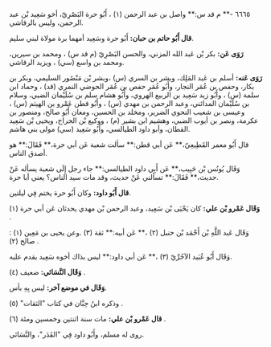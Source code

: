 ٦٦٦٥ -** م قد س:** واصل بن عبد الرحمن (١) ، أَبُو حرة البَصْرِيّ، أخو سَعِيد بْن عبد الرحمن، وليس بالرقاشي.

**قال أَبُو حاتم بن حبان:** أَبُو حرة وسَعِيد أمهما برة مولاة لبني سليم.

**رَوَى عَن:** بكر بْن عَبد الله المزني، والحسن البَصْرِيّ (م قد س) ، ومحمد بن سيرين، ومحمد بن واسع (سي) ، ويزيد الرقاشي.

**رَوَى عَنه:** أسلم بن عَبد المَلِك، وبشر بن السري (س) ،وبشر بْن مَنْصُور السليمي، وبكر بن بكار، وحفص بن عُمَر النجار، وأَبُو عُمَر حفص بن عُمَر الحوضي النمري (قد) ، وحماد ابن سلمة (س) ، وأَبُو زيد سَعِيد بن الربيع الهروي، وأَبُو هشام سلم بن سُلَيْمان الضبي، وسلام بن سُلَيْمان المدائني، وعبد الرحمن بن مهدي (س) ، وأَبُو قطن عَمْرو بن الهيثم (س) ، وعيسى بن شعيب النحوي الضرير، ومخلد بن الحسين، ومعان أَبُو صالح، ومنصور بن عكرمة، ونصر بن أيوب الضبي، وهشيم ابن بشير (م) ، ووكيع بْن الجراح، ويحيى بْن سَعِيد القطان، وأبو داود الطيالسي، وأَبُو سَعِيد (سي) مولى بني هاشم.

قال أَبُو معمر القَطِيعِيّ،** عَن أبي قطن:** سألت شعبة عَن أبي حرة،** فَقَالَ:** هو أصدق الناس.

وَقَال يُونُس بْن حَبِيب،** عَن أَبِي داود الطيالسي:** جاء رجل إِلَى شعبة يسأله عَنْ حديث،** فَقَالَ:** تسألني عَنْ حديث، وقد مات سيد الناس؟ يعني أبا حرة.

**قال أَبُو داود:** وكان أَبُو حرة يختم فِي ليلتين.

**وَقَال عَمْرو بْن علي:** كان يَحْيَى بْن سَعِيد، وعبد الرحمن بْن مهدي يحدثان عَن أبي حرة (١) .

وَقَال عَبد اللَّهِ بْن أَحْمَد بْن حنبل (٢) ،** عَن أبيه:** ثقة (٣) .وعن يحيى بن مَعِين (١) : صالح (٢) .

وَقَال أَبُو عُبَيد الآجُرِّيّ (٣) ،** عَن أبي داود:** ليس بذاك أخوه سَعِيد يقدم عليه.

**وَقَال النَّسَائي:** ضعيف (٤) .

**وَقَال في موضع آخر:** ليس بِهِ بأس.

وذكره ابنُ حِبَّان في كتاب "الثقات" (٥) .

**قال عَمْرو بْن علي:** مات سنة اثنتين وخمسين ومئة (٦) .

روى له مسلم، وأَبُو داود فِي "القَدَر"، والنَّسَائي.